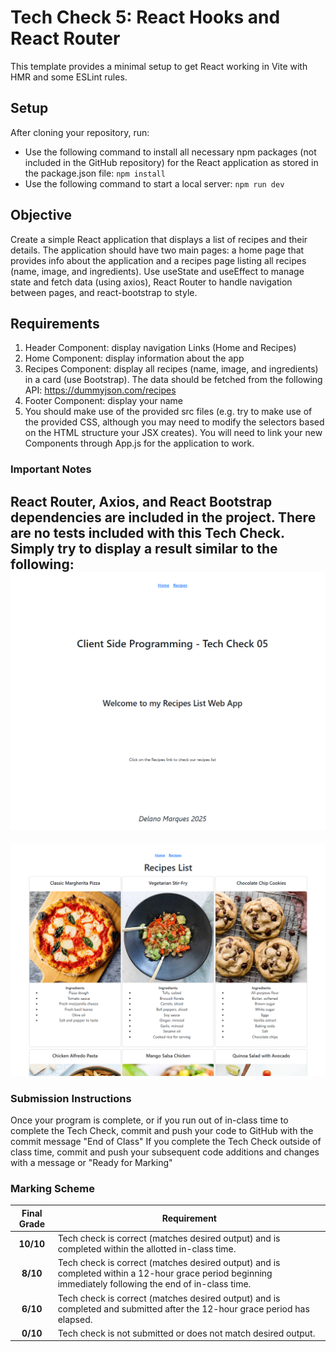 # Tech Check 5: React Hooks and React Router

This template provides a minimal setup to get React working in Vite with HMR and some ESLint rules.

## Setup
After cloning your repository, run:

- Use the following command to install all necessary npm packages (not included in the GitHub repository) for the React application as stored in the package.json file:
`npm install`
- Use the following command to start a local server:
`npm run dev`


## Objective
Create a simple React application that displays a list of recipes and their details. The application should have two main pages: a home page that provides info about the application and a recipes page listing all recipes (name, image, and ingredients). Use useState and useEffect to manage state and fetch data (using axios), React Router to handle navigation between pages, and react-bootstrap to style.

## Requirements
1. Header Component: display navigation Links (Home and Recipes)
2. Home Component: display information about the app
3. Recipes Component: display all recipes (name, image, and ingredients) in a card (use Bootstrap). The data should be fetched from the following API: https://dummyjson.com/recipes
4. Footer Component: display your name 
5. You should make use of the provided src files (e.g. try to make use of the provided CSS, although you may need to modify the selectors based on the HTML structure your JSX creates). You will need to link your new Components through App.js for the application to work.

### Important Notes
React Router, Axios, and React Bootstrap dependencies are included in the project.
There are no tests included with this Tech Check. Simply try to display a result similar to the following:
!["Expected Ouput"](./tech-check-05-a.PNG)
--------------------------
!["Expected Ouput"](./tech-check-05-b.PNG)
### Submission Instructions
Once your program is complete, or if you run out of in-class time to complete the Tech Check, commit and push your code to GitHub with the commit message "End of Class"
If you complete the Tech Check outside of class time, commit and push your subsequent code additions and changes with a message or "Ready for Marking"

### Marking Scheme
Final Grade | Requirement
:---: | ---
|**10/10** | Tech check is correct (matches desired output) and is completed within the allotted in-class time.
|**8/10** | Tech check is correct (matches desired output) and is completed within a 12-hour grace period beginning immediately following the end of in-class time.
|**6/10** | Tech check is correct (matches desired output) and is completed and submitted after the 12-hour grace period has elapsed.
|**0/10** | Tech check is not submitted or does not match desired output.
